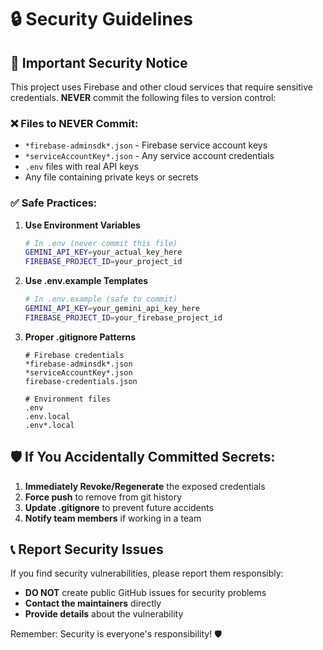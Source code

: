 # 🔒 Security Guidelines

## 🚨 Important Security Notice

This project uses Firebase and other cloud services that require sensitive credentials. **NEVER** commit the following files to version control:

### ❌ Files to NEVER Commit:
- `*firebase-adminsdk*.json` - Firebase service account keys
- `*serviceAccountKey*.json` - Any service account credentials  
- `.env` files with real API keys
- Any file containing private keys or secrets

### ✅ Safe Practices:

1. **Use Environment Variables**
   ```bash
   # In .env (never commit this file)
   GEMINI_API_KEY=your_actual_key_here
   FIREBASE_PROJECT_ID=your_project_id
   ```

2. **Use .env.example Templates**
   ```bash
   # In .env.example (safe to commit)
   GEMINI_API_KEY=your_gemini_api_key_here
   FIREBASE_PROJECT_ID=your_firebase_project_id
   ```

3. **Proper .gitignore Patterns**
   ```gitignore
   # Firebase credentials
   *firebase-adminsdk*.json
   *serviceAccountKey*.json
   firebase-credentials.json
   
   # Environment files
   .env
   .env.local
   .env*.local
   ```

## 🛡️ If You Accidentally Committed Secrets:

1. **Immediately Revoke/Regenerate** the exposed credentials
2. **Force push** to remove from git history
3. **Update .gitignore** to prevent future accidents
4. **Notify team members** if working in a team

## 📞 Report Security Issues

If you find security vulnerabilities, please report them responsibly:
- **DO NOT** create public GitHub issues for security problems
- **Contact the maintainers** directly
- **Provide details** about the vulnerability

Remember: Security is everyone's responsibility! 🛡️